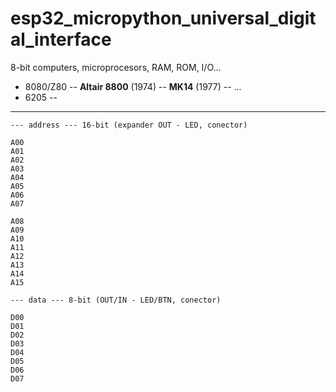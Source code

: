 # esp32_micropython_universal_digital_interface

8-bit computers, microprocesors, RAM, ROM, I/O...

- 8080/Z80
-- **Altair 8800** (1974)
-- **MK14** (1977)
-- ...
- 6205
-- 

---

```
--- address --- 16-bit (expander OUT - LED, conector)

A00
A01
A02
A03
A04
A05
A06
A07

A08
A09
A10
A11
A12
A13
A14
A15

--- data --- 8-bit (OUT/IN - LED/BTN, conector)

D00
D01
D02
D03
D04
D05
D06
D07

```
